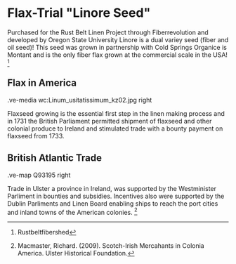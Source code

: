 # Flax-Trial "Linore Seed"

Purchased for the Rust Belt Linen Project through Fiberrevolution and developed by Oregon State University Linore is a dual variey seed (fiber and oil seed)! This seed was grown in partnership with Cold Springs Organice is Montant and is the only fiber flax grown at the commercial scale in the USA! [^1]

## Flax in America

.ve-media wc:Linum_usitatissimum_kz02.jpg right

Flaxseed growing is the essential first step in the linen making process and in 1731 the British Parliament permitted shipment of flaxseed and other colonial produce to Ireland and stimulated trade with a bounty payment on flaxseed from 1733. 

## British Atlantic Trade

.ve-map Q93195 right

Trade in Ulster a province in Ireland, was supported by the Westminister Parliment in bounties and subsidies. Incentives also were supported by the Dublin Parliments and Linen Board enabling ships to reach the port cities and inland towns of the American colonies. [^2]

[^1]: Rustbeltfibershed 
[^2]: Macmaster, Richard. (2009). Scotch-Irish Mercahants in Colonia America. Ulster Historical Foundation.